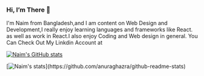 ### Hi, I’m There 👋 
I'm Naim from Bangladesh,and I am content on Web Design and Development,I really enjoy learning  languages and frameworks like React.
as well as work in React.I also enjoy Coding and Web design in general. You Can Check Out My Linkdin Account at

[![Naim's GitHub stats](https://github-readme-stats.vercel.app/api?username=Naim&show_icons=true&theme=radical)](https://github.com/Naim/github-readme-stats)

[![Naim's stats]([https://github-readme-stats.vercel.app/api/wakatime?username=willianro](https://github-readme-stats.vercel.app/api/top-langs/?username=rafin&hide=c%23,powershell,Mathematica,Ruby,Objective-C,Objective-C%2b%2b,python,Cuda&title_color=61dafb&text_color=ffffff&icon_color=61dafb&bg_color=20232a&langs_count=8&layout=compact&border_color=61dafb&hide_border=true)d)](https://github.com/anuraghazra/github-readme-stats)
